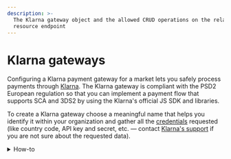 ```yaml
---
description: >-
  The Klarna gateway object and the allowed CRUD operations on the related
  resource endpoint
---
```


# Klarna gateways

Configuring a Klarna payment gateway for a market lets you safely process payments through [Klarna](https://docs.klarna.com). The Klarna gateway is compliant with the PSD2 European regulation so that you can implement a payment flow that supports SCA and 3DS2 by using the Klarna's official JS SDK and libraries.

To create a Klarna gateway choose a meaningful name that helps you identify it within your organization and gather all the [credentials](https://www.klarna.com/us/business/merchant-support/where-do-i-find-and-generate-klarna-api-credentials/) requested (like country code, API key and secret, etc. — contact [Klarna's support](https://www.klarna.com/us/business/merchant-support/) if you are not sure about the requested data).

<details>

<summary>How-to</summary>

Check the related guide to learn more on how Commerce Layer handles the server-side part of the integration process with Klarna.

</details>

